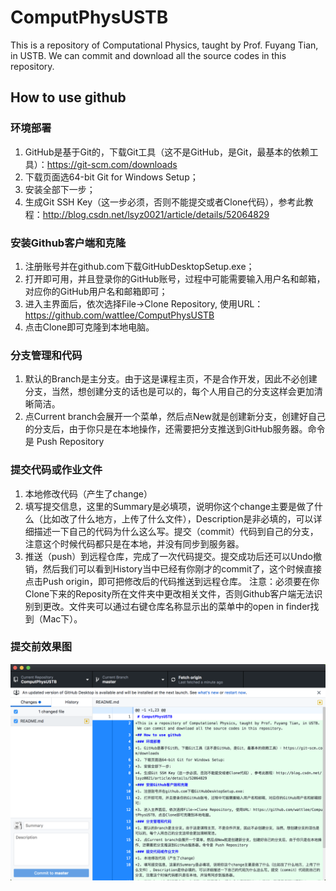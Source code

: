 # ComputPhysUSTB
This is a repository of Computational Physics, taught by Prof. Fuyang Tian, in USTB. We can commit and download all the source codes in this repository.
## How to use github
### 环境部署
1. GitHub是基于Git的，下载Git工具（这不是GitHub，是Git，最基本的依赖工具）：https://git-scm.com/downloads
2. 下载页面选64-bit Git for Windows Setup；
3. 安装全部下一步；
4. 生成Git SSH Key（这一步必须，否则不能提交或者Clone代码），参考此教程：http://blog.csdn.net/lsyz0021/article/details/52064829
### 安装Github客户端和克隆
1. 注册账号并在github.com下载GitHubDesktopSetup.exe；
2. 打开即可用，并且登录你的GitHub账号，过程中可能需要输入用户名和邮箱，对应你的GitHub用户名和邮箱即可；
3. 进入主界面后，依次选择File->Clone Repository, 使用URL：https://github.com/wattlee/ComputPhysUSTB
4. 点击Clone即可克隆到本地电脑。
### 分支管理和代码
1. 默认的Branch是主分支。由于这是课程主页，不是合作开发，因此不必创建分支，当然，想创建分支的话也是可以的，每个人用自己的分支这样会更加清晰简洁。
2. 点Current branch会展开一个菜单，然后点New就是创建新分支，创建好自己的分支后，由于你只是在本地操作，还需要把分支推送到GitHub服务器。命令是 Push Repository
### 提交代码或作业文件
1. 本地修改代码（产生了change）
2. 填写提交信息，这里的Summary是必填项，说明你这个change主要是做了什么（比如改了什么地方，上传了什么文件），Description是非必填的，可以详细描述一下自己的代码为什么这么写。提交（commit）代码到自己的分支，注意这个时候代码都只是在本地，并没有同步到服务器。
3. 推送（push）到远程仓库，完成了一次代码提交。提交成功后还可以Undo撤销，然后我们可以看到History当中已经有你刚才的commit了，这个时候直接点击Push origin，即可把修改后的代码推送到远程仓库。
注意：必须要在你Clone下来的Reposity所在文件夹中更改相关文件，否则Github客户端无法识别到更改。文件夹可以通过右键仓库名称显示出的菜单中的open in finder找到（Mac下）。
### 提交前效果图
![Alt text](https://github.com/wattlee/ComputPhysUSTB/raw/master/photos/gitcapture1.png)


